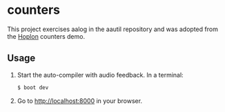 # counters

This project exercises aalog in the aautil repository
and was adopted from the [Hoplon][2] counters demo.

## Usage

1. Start the auto-compiler with audio feedback. In a terminal:

    ```bash
    $ boot dev
    ```

2. Go to [http://localhost:8000][3] in your browser.

[2]: https://hoplon.io
[3]: http://localhost:8000
